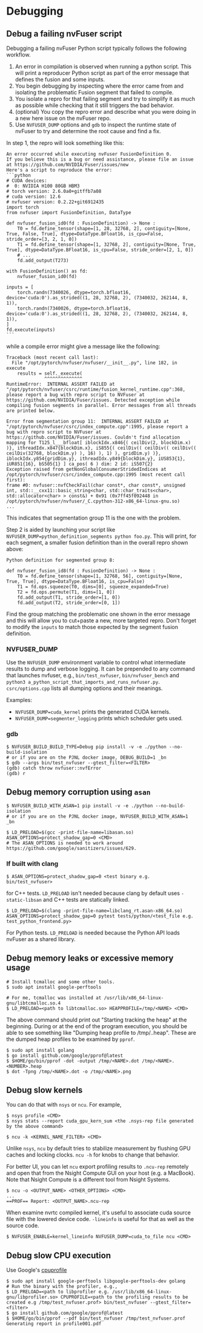 <!--
 * SPDX-FileCopyrightText: Copyright (c) 2025-present NVIDIA CORPORATION & AFFILIATES.
 * All rights reserved.
 * SPDX-License-Identifier: BSD-3-Clause
-->

# Debugging

## Debug a failing nvFuser script

Debugging a failing nvFuser Python script typically follows the following workflow.

1. An error in compilation is observed when running a python script. This will print a reproducer Python script as part of the error message that defines the fusion and some inputs.
3. You begin debugging by inspecting where the error came from and isolating the problematic Fusion segment that failed to compile.
4. You isolate a repro for that failing segment and try to simplify it as much as possible while checking that it still triggers the bad behavior.
2. (optional) You copy the repro error and describe what you were doing in a new here issue on the nvFuser repo.
5. Use `NVFUSER_DUMP` options and `gdb` to inspect the runtime state of nvFuser to try and determine the root cause and find a fix.

In step 1, the repro will look something like this:
````
An error occurred while executing nvFuser FusionDefinition 0.
If you believe this is a bug or need assistance, please file an issue at https://github.com/NVIDIA/Fuser/issues/new
Here's a script to reproduce the error:
```python
# CUDA devices:
#  0: NVIDIA H100 80GB HBM3
# torch version: 2.6.0a0+gitffb7a08
# cuda version: 12.6
# nvfuser version: 0.2.22+git6912435
import torch
from nvfuser import FusionDefinition, DataType

def nvfuser_fusion_id0(fd : FusionDefinition) -> None :
    T0 = fd.define_tensor(shape=[1, 28, 32768, 2], contiguity=[None, True, False, True], dtype=DataType.BFloat16, is_cpu=False, stride_order=[3, 2, 1, 0])
    T1 = fd.define_tensor(shape=[1, 32768, 2], contiguity=[None, True, True], dtype=DataType.BFloat16, is_cpu=False, stride_order=[2, 1, 0])
    # ...
    fd.add_output(T273)

with FusionDefinition() as fd:
    nvfuser_fusion_id0(fd)

inputs = [
    torch.randn(7340026, dtype=torch.bfloat16, device='cuda:0').as_strided((1, 28, 32768, 2), (7340032, 262144, 8, 1)),
    torch.randn(7340026, dtype=torch.bfloat16, device='cuda:0').as_strided((1, 28, 32768, 2), (7340032, 262144, 8, 1)),
]
fd.execute(inputs)
```
````
while a compile error might give a message like the following:
```
Traceback (most recent call last):
  File "/opt/pytorch/nvfuser/nvfuser/__init__.py", line 182, in execute
    results = self._execute(
              ^^^^^^^^^^^^^^
RuntimeError:  INTERNAL ASSERT FAILED at "/opt/pytorch/nvfuser/csrc/runtime/fusion_kernel_runtime.cpp":368, please report a bug with repro script to NVFuser at https://github.com/NVIDIA/Fuser/issues. Detected exception while compiling fusion segments in parallel. Error messages from all threads are printed below.

Error from segmentation group 11:  INTERNAL ASSERT FAILED at "/opt/pytorch/nvfuser/csrc/index_compute.cpp":1995, please report a bug with repro script to NVFuser at https://github.com/NVIDIA/Fuser/issues. Couldn't find allocation mapping for T125_l___bfloat[ iblockIdx.x846{( ceilDiv(2, blockDim.x) )}, ithreadIdx.x847{blockDim.x}, iS855{( ceilDiv(( ceilDiv(( ceilDiv(( ceilDiv(32768, blockDim.y) ), 16) ), 1) ), gridDim.y) )}, iblockIdx.y854{gridDim.y}, ithreadIdx.y849{blockDim.y}, iUS853{1}, iUR851{16}, bS505{1} ] ca_pos( 6 ) dim: 2 id: iS507{2}
Exception raised from getNonGlobalConsumerStridedIndices at /opt/pytorch/nvfuser/csrc/index_compute.cpp:1995 (most recent call first):
frame #0: nvfuser::nvfCheckFail(char const*, char const*, unsigned int, std::__cxx11::basic_string<char, std::char_traits<char>, std::allocator<char> > const&) + 0x91 (0x7ff45f092448 in /opt/pytorch/nvfuser/nvfuser/_C.cpython-312-x86_64-linux-gnu.so)
...
```
This indicates that segmentation group 11 is the one with the problem.

Step 2 is aided by launching your script like `NVFUSER_DUMP=python_definition_segments python foo.py`. This will print, for each segment, a smaller fusion definition than in the overall repro shown above:
```
Python definition for segmented group 8:

def nvfuser_fusion_id8(fd : FusionDefinition) -> None :
    T0 = fd.define_tensor(shape=[1, 32768, 56], contiguity=[None, True, True], dtype=DataType.BFloat16, is_cpu=False)
    T1 = fd.ops.squeeze(T0, dims=[0], squeeze_expanded=True)
    T2 = fd.ops.permute(T1, dims=[1, 0])
    fd.add_output(T1, stride_order=[1, 0])
    fd.add_output(T2, stride_order=[0, 1])
```
Find the group matching the problematic one shown in the error message and this will allow you to cut+paste a new, more targeted repro. Don't forget to modify the `inputs` to match those expected by the segment fusion definition.

### NVFUSER_DUMP

Use the `NVFUSER_DUMP` environment variable to control what intermediate results
to dump and verbose logging. It can be prepended to any command that launches
nvfuser, e.g., `bin/test_nvfuser`, `bin/nvfuser_bench` and `python3
a_python_script_that_imports_and_runs_nvfuser.py`.
`csrc/options.cpp` lists all dumping options and their meanings.

Examples:
* `NVFUSER_DUMP=cuda_kernel` prints the generated CUDA kernels.
* `NVFUSER_DUMP=segmenter_logging` prints which scheduler gets used.

### gdb

```shell
$ NVFUSER_BUILD_BUILD_TYPE=Debug pip install -v -e ./python --no-build-isolation
# or if you are on the PJNL docker image, DEBUG_BUILD=1 _bn
$ gdb --args bin/test_nvfuser --gtest_filter=<FILTER>
(gdb) catch throw nvfuser::nvfError
(gdb) r
```

## Debug memory corruption using `asan`

```shell
$ NVFUSER_BUILD_WITH_ASAN=1 pip install -v -e ./python --no-build-isolation
# or if you are on the PJNL docker image, NVFUSER_BUILD_WITH_ASAN=1 _bn

$ LD_PRELOAD=$(gcc -print-file-name=libasan.so) ASAN_OPTIONS=protect_shadow_gap=0 <CMD>
# The ASAN_OPTIONS is needed to work around https://github.com/google/sanitizers/issues/629.
```

### If built with clang

```shell
$ ASAN_OPTIONS=protect_shadow_gap=0 <test binary e.g. bin/test_nvfuser>
```
for C++ tests. `LD_PRELOAD` isn't needed because clang by default uses `-static-libsan` and C++ tests are statically linked.

```shell
$ LD_PRELOAD=$(clang -print-file-name=libclang_rt.asan-x86_64.so) ASAN_OPTIONS=protect_shadow_gap=0 pytest tests/python/<test_file e.g. test_python_frontend.py>
```
For Python tests. `LD_PRELOAD` is needed because the Python API loads nvFuser as a shared library.

## Debug memory leaks or excessive memory usage

```shell
# Install tcmalloc and some other tools.
$ sudo apt install google-perftools

# For me, tcmalloc was installed at /usr/lib/x86_64-linux-gnu/libtcmalloc.so.4
$ LD_PRELOAD=<path to libtcmalloc.so> HEAPPROFILE=/tmp/<NAME> <CMD>
```

The above command should print out "Starting tracking the heap" at the beginning. During or at the end of the program execution, you should be able to see something like "Dumping heap profile to /tmp/<NAME>.<NUMBER>.heap". These are the dumped heap profiles to be examined by `pprof`.

```shell
$ sudo apt install golang
$ go install github.com/google/pprof@latest
$ $HOME/go/bin/pprof -dot -output /tmp/<NAME>.dot /tmp/<NAME>.<NUMBER>.heap
$ dot -Tpng /tmp/<NAME>.dot -o /tmp/<NAME>.png
```

## Debug slow kernels

You can do that with `nsys` or `ncu`. For example,

```shell
$ nsys profile <CMD>
$ nsys stats --report cuda_gpu_kern_sum <the .nsys-rep file generated by the above command>
```

```shell
$ ncu -k <KERNEL_NAME_FILTER> <CMD>
```

Unlike `nsys`, `ncu` by default tries to stabilize measurement by flushing GPU caches and locking clocks. `ncu -h` for knobs to change that behavior.

For better UI, you can let `ncu` export profiling results to `.ncu-rep` remotely and open that from the Nsight Compute GUI on your host (e.g. a MacBook). Note that Nsight Compute is a different tool from Nsight Systems.

```shell
$ ncu -o <OUTPUT_NAME> <OTHER_OPTIONS> <CMD>
...
==PROF== Report: <OUTPUT_NAME>.ncu-rep
```

When examine nvrtc compiled kernel, it's useful to associate cuda source file with the lowered device code. `-lineinfo` is useful for that as well as the source code.
```shell
$ NVFUSER_ENABLE=kernel_lineinfo NVFUSER_DUMP=cuda_to_file ncu <CMD>
```

## Debug slow CPU execution

Use Google's [cpuprofile](https://gperftools.github.io/gperftools/cpuprofile.html)

```shell
$ sudo apt install google-perftools libgoogle-perftools-dev golang
# Run the binary with the profiler, e.g.,
$ LD_PRELOAD=<path to libprofiler e.g. /usr/lib/x86_64-linux-gnu/libprofiler.so> CPUPROFILE=<path to the profiling results to be created e.g /tmp/test_nvfuser.prof> bin/test_nvfuser --gtest_filter=<filter>
$ go install github.com/google/pprof@latest
$ $HOME/go/bin/pprof --pdf bin/test_nvfuser /tmp/test_nvfuser.prof
Generating report in profile001.pdf
```
